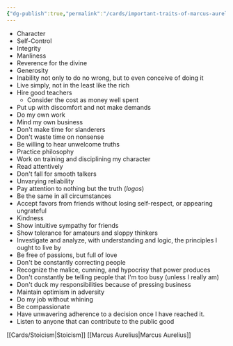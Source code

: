 ```yaml
---
{"dg-publish":true,"permalink":"/cards/important-traits-of-marcus-aurelius/"}
---
```


-   Character
-   Self-Control
-   Integrity
-   Manliness
-   Reverence for the divine
-   Generosity
-   Inability not only to do no wrong, but to even conceive of doing it
-   Live simply, not in the least like the rich
-   Hire good teachers
    -   Consider the cost as money well spent
-   Put up with discomfort and not make demands
-   Do my own work
-   Mind my own business
-   Don't make time for slanderers
-   Don't waste time on nonsense
-   Be willing to hear unwelcome truths
-   Practice philosophy
-   Work on training and disciplining my character
-   Read attentively
-   Don't fall for smooth talkers
-   Unvarying reliability
-   Pay attention to nothing but the truth (_logos_)
-   Be the same in all circumstances
-   Accept favors from friends without losing self-respect, or appearing ungrateful
-   Kindness
-   Show intuitive sympathy for friends
-   Show tolerance for amateurs and sloppy thinkers
-   Investigate and analyze, with understanding and logic, the principles I ought to live by
-   Be free of passions, but full of love
-   Don't be constantly correcting people
-   Recognize the malice, cunning, and hypocrisy that power produces
-   Don't constantly be telling people that I'm too busy (unless I really am)
-   Don't duck my responsibilities because of pressing business
-   Maintain optimism in adversity
-   Do my job without whining
-   Be compassionate
-   Have unwavering adherence to a decision once I have reached it.
-   Listen to anyone that can contribute to the public good

[[Cards/Stoicism\|Stoicism]]
[[Marcus Aurelius\|Marcus Aurelius]]